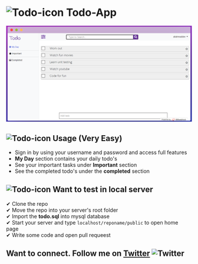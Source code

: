 # ![Todo-icon](https://img.icons8.com/nolan/26/todo-list.png) Todo-App

![Todo-home](public/images/index.png)

## ![Todo-icon](https://img.icons8.com/nolan/26/todo-list.png) Usage (Very Easy)

- Sign in by using your username and password and access full features
- **My Day** section contains your daily todo's
- See your important tasks under **Important** section
- See the completed todo's under the **completed** section

## ![Todo-icon](https://img.icons8.com/nolan/26/todo-list.png) Want to test in local server

✔ Clone the repo\
✔ Move the repo into your server's root folder\
✔ Import the **todo.sql** into mysql database\
✔ Start your server and type `localhost/reponame/public` to open home page\
✔ Write some code and open pull requeest

## Want to connect. Follow me on [Twitter](http://twitter.com/aliahmadcse) ![Twitter](https://img.icons8.com/officexs/15/000000/twitter.png)
